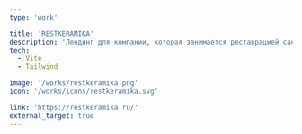 ```yaml
---
type: 'work'

title: 'RESTKERAMIKA'
description: 'Лендинг для компании, которая занимается реставрацией сантехники и ее покраской.'
tech:
  - Vite
  - Tailwind

image: '/works/restkeramika.png'
icon: '/works/icons/restkeramika.svg'

link: 'https://restkeramika.ru/'
external_target: true
---
```

